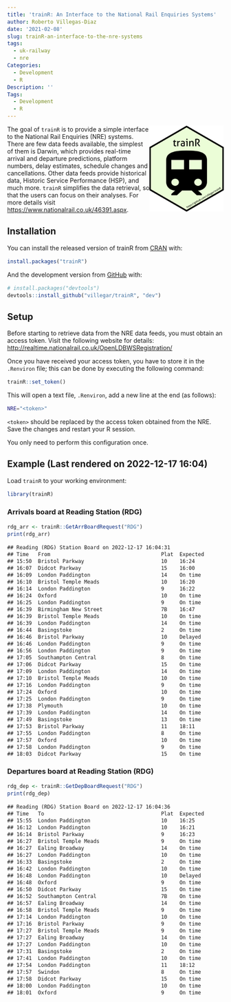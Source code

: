 ```yaml
---
title: 'trainR: An Interface to the National Rail Enquiries Systems'
author: Roberto Villegas-Diaz
date: '2021-02-08'
slug: trainR-an-interface-to-the-nre-systems
tags:
  - uk-railway
  - nre
Categories:
  - Development
  - R
Description: ''
Tags:
  - Development
  - R
---
```


<img src="https://raw.githubusercontent.com/villegar/trainR/main/inst/images/logo.png" alt="logo" align="right" height=200px/>

The goal of `trainR` is to provide a simple interface to the 
National Rail Enquiries (NRE) systems. There are few data feeds 
available, the simplest of them is Darwin, which provides real-time 
arrival and departure predictions, platform numbers, delay estimates, 
schedule changes and cancellations. Other data feeds provide historical 
data, Historic Service Performance (HSP), and much more. `trainR` 
simplifies the data retrieval, so that the users can focus on their 
analyses. For more details visit 
https://www.nationalrail.co.uk/46391.aspx.

## Installation

You can install the released version of trainR from [CRAN](https://CRAN.R-project.org) with:

``` r
install.packages("trainR")
```

And the development version from [GitHub](https://github.com/) with:

``` r
# install.packages("devtools")
devtools::install_github("villegar/trainR", "dev")
```

## Setup
Before starting to retrieve data from the NRE data feeds, you must obtain an access token. 
Visit the following website for details: http://realtime.nationalrail.co.uk/OpenLDBWSRegistration/

Once you have received your access token, you have to store it in the `.Renviron` file; this can be 
done by executing the following command:


```r
trainR::set_token()
```

This will open a text file, `.Renviron`, add a new line at the end (as follows):

```bash
NRE="<token>"
```

`<token>` should be replaced by the access token obtained from the NRE. Save the changes and restart 
your R session.

You only need to perform this configuration once.

## Example (Last rendered on 2022-12-17 16:04)

Load `trainR` to your working environment:

```r
library(trainR)
```

### Arrivals board at Reading Station (RDG)


```r
rdg_arr <- trainR::GetArrBoardRequest("RDG")
print(rdg_arr)
```

```
## Reading (RDG) Station Board on 2022-12-17 16:04:31
## Time   From                                    Plat  Expected
## 15:50  Bristol Parkway                         10    16:24
## 16:07  Didcot Parkway                          15    16:00
## 16:09  London Paddington                       14    On time
## 16:10  Bristol Temple Meads                    10    16:20
## 16:14  London Paddington                       9     16:22
## 16:24  Oxford                                  10    On time
## 16:25  London Paddington                       9     On time
## 16:39  Birmingham New Street                   7B    16:47
## 16:39  Bristol Temple Meads                    10    On time
## 16:39  London Paddington                       14    On time
## 16:44  Basingstoke                             2     On time
## 16:46  Bristol Parkway                         10    Delayed
## 16:46  London Paddington                       9     On time
## 16:56  London Paddington                       9     On time
## 17:05  Southampton Central                     8     On time
## 17:06  Didcot Parkway                          15    On time
## 17:09  London Paddington                       14    On time
## 17:10  Bristol Temple Meads                    10    On time
## 17:16  London Paddington                       9     On time
## 17:24  Oxford                                  10    On time
## 17:25  London Paddington                       9     On time
## 17:38  Plymouth                                10    On time
## 17:39  London Paddington                       14    On time
## 17:49  Basingstoke                             13    On time
## 17:53  Bristol Parkway                         11    18:11
## 17:55  London Paddington                       8     On time
## 17:57  Oxford                                  10    On time
## 17:58  London Paddington                       9     On time
## 18:03  Didcot Parkway                          15    On time
```

### Departures board at Reading Station (RDG)


```r
rdg_dep <- trainR::GetDepBoardRequest("RDG")
print(rdg_dep)
```

```
## Reading (RDG) Station Board on 2022-12-17 16:04:36
## Time   To                                      Plat  Expected
## 15:55  London Paddington                       10    16:25
## 16:12  London Paddington                       10    16:21
## 16:14  Bristol Parkway                         9     16:23
## 16:27  Bristol Temple Meads                    9     On time
## 16:27  Ealing Broadway                         14    On time
## 16:27  London Paddington                       10    On time
## 16:33  Basingstoke                             2     On time
## 16:42  London Paddington                       10    On time
## 16:48  London Paddington                       10    Delayed
## 16:48  Oxford                                  9     On time
## 16:50  Didcot Parkway                          15    On time
## 16:52  Southampton Central                     7B    On time
## 16:57  Ealing Broadway                         14    On time
## 16:58  Bristol Temple Meads                    9     On time
## 17:14  London Paddington                       10    On time
## 17:16  Bristol Parkway                         9     On time
## 17:27  Bristol Temple Meads                    9     On time
## 17:27  Ealing Broadway                         14    On time
## 17:27  London Paddington                       10    On time
## 17:31  Basingstoke                             2     On time
## 17:41  London Paddington                       10    On time
## 17:54  London Paddington                       11    18:12
## 17:57  Swindon                                 8     On time
## 17:58  Didcot Parkway                          15    On time
## 18:00  London Paddington                       10    On time
## 18:01  Oxford                                  9     On time
```
